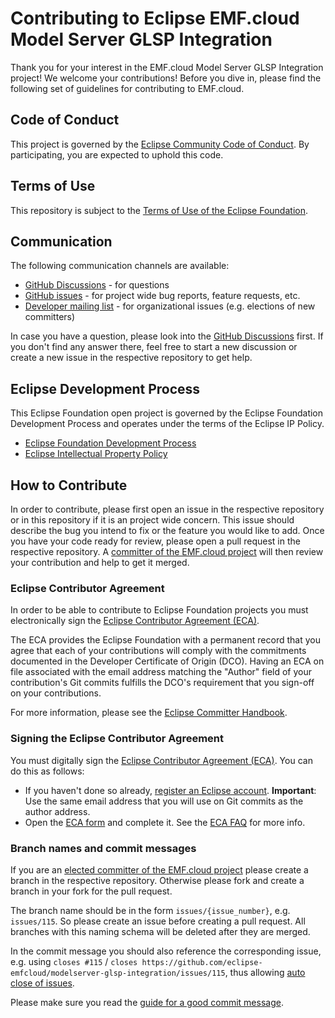 # Contributing to Eclipse EMF.cloud Model Server GLSP Integration

Thank you for your interest in the EMF.cloud Model Server GLSP Integration project!
We welcome your contributions! Before you dive in, please find the following set of guidelines for contributing to EMF.cloud.

## Code of Conduct

This project is governed by the [Eclipse Community Code of Conduct](https://github.com/eclipse/.github/blob/master/CODE_OF_CONDUCT.md).
By participating, you are expected to uphold this code.

## Terms of Use

This repository is subject to the [Terms of Use of the Eclipse Foundation](http://www.eclipse.org/legal/termsofuse.php).

## Communication

The following communication channels are available:

* [GitHub Discussions](https://github.com/eclipse-emfcloud/emfcloud/discussions) - for questions
* [GitHub issues](https://github.com/eclipse-emfcloud/modelserver-glsp-integration/issues) - for project wide bug reports, feature requests, etc.
* [Developer mailing list](https://accounts.eclipse.org/mailing-list/emfcloud-dev) - for organizational issues (e.g. elections of new committers)

In case you have a question, please look into the [GitHub Discussions](https://github.com/eclipse-emfcloud/emfcloud/discussions) first.
If you don't find any answer there, feel free to start a new discussion or create a new issue in the respective repository to get help.

## Eclipse Development Process

This Eclipse Foundation open project is governed by the Eclipse Foundation
Development Process and operates under the terms of the Eclipse IP Policy.

* [Eclipse Foundation Development Process](https://eclipse.org/projects/dev_process)
* [Eclipse Intellectual Property Policy](https://www.eclipse.org/org/documents/Eclipse_IP_Policy.pdf)

## How to Contribute

In order to contribute, please first open an issue in the respective repository or in this repository if it is an project wide concern.
This issue should describe the bug you intend to fix or the feature you would like to add.
Once you have your code ready for review, please open a pull request in the respective repository.
A [committer of the EMF.cloud project](https://projects.eclipse.org/projects/ecd.emfcloud/who) will then review your contribution and help to get it merged.

### Eclipse Contributor Agreement

In order to be able to contribute to Eclipse Foundation projects you must
electronically sign the [Eclipse Contributor Agreement (ECA)](http://www.eclipse.org/legal/ECA.php).

The ECA provides the Eclipse Foundation with a permanent record that you agree
that each of your contributions will comply with the commitments documented in
the Developer Certificate of Origin (DCO). Having an ECA on file associated with
the email address matching the "Author" field of your contribution's Git commits
fulfills the DCO's requirement that you sign-off on your contributions.

For more information, please see the [Eclipse Committer Handbook](https://www.eclipse.org/projects/handbook/#resources-commit).

### Signing the Eclipse Contributor Agreement

You must digitally sign the [Eclipse Contributor Agreement (ECA)](https://www.eclipse.org/legal/ECA.php). You can do this as follows:

* If you haven't done so already, [register an Eclipse account](https://accounts.eclipse.org/user/register). **Important**: Use the same email address that you will use on Git commits as the author address.
* Open the [ECA form](https://accounts.eclipse.org/user/eca) and complete it. See the [ECA FAQ](https://www.eclipse.org/legal/ecafaq.php) for more info.

### Branch names and commit messages

If you are an [elected committer of the EMF.cloud project](https://projects.eclipse.org/projects/ecd.emfcloud/who) please create a branch in the respective repository.
Otherwise please fork and create a branch in your fork for the pull request.

The branch name should be in the form `issues/{issue_number}`, e.g. `issues/115`. So please create an issue before creating a pull request.
All branches with this naming schema will be deleted after they are merged.

In the commit message you should also reference the corresponding issue, e.g. using `closes #115` / `closes https://github.com/eclipse-emfcloud/modelserver-glsp-integration/issues/115`, thus allowing [auto close of issues](https://help.github.com/en/github/managing-your-work-on-github/closing-issues-using-keywords).

Please make sure you read the [guide for a good commit message](https://chris.beams.io/posts/git-commit/).
